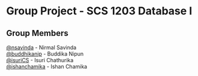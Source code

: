 # Group Project - SCS 1203 Database I

## Group Members

[@nsavinda](https://github.com/nsavinda) - Nirmal Savinda\
[@buddhikanip](https://github.com/buddhikanip) - Buddika Nipun\
[@isuriCS](https://github.com/IsuriCS) - Isuri Chathurika\
[@ishanchamika](https://github.com/ishanchamika) - Ishan Chamika


